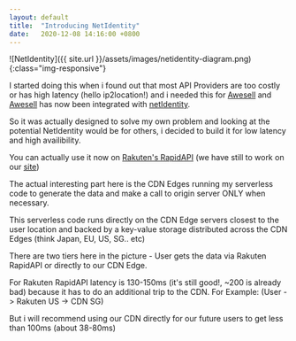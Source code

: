 ```yaml
---
layout: default
title:  "Introducing NetIdentity"
date:   2020-12-08 14:16:00 +0800
---
```


![NetIdentity]({{ site.url }}/assets/images/netidentity-diagram.png){:class="img-responsive"}

I started doing this when i found out that most API Providers are too costly or has high latency (hello ip2location!) and i needed this for [Awesell](https://awesell.com) and [Awesell](https://awesell.com) has now been integrated with [netIdentity](https://netidentity.io). 

So it was actually designed to solve my own problem and looking at the potential NetIdentity would be for others, i decided to build it for low latency and high availibility.

You can actually use it now on [Rakuten's RapidAPI](https://english.api.rakuten.net/netidentity-netidentity-default/api/netidentity1/endpoints)  (we have still to work on our [site](https://netidentity.ui))

The actual interesting part here is the CDN Edges running my serverless code to generate the data and make a call to origin server ONLY when necessary.

This serverless code runs directly on the CDN Edge servers closest to the user location and backed by a key-value storage distributed across the CDN Edges (think Japan, EU, US, SG.. etc)

There are two tiers here in the picture - User gets the data via Rakuten RapidAPI or directly to our CDN Edge.

For Rakuten RapidAPI latency is 130-150ms (it's still good!, ~200 is already bad) because it has to do an additional trip to the CDN. For Example: (User -> Rakuten US -> CDN SG)

But i will recommend using our CDN directly for our future users to get less than 100ms (about 38-80ms)
